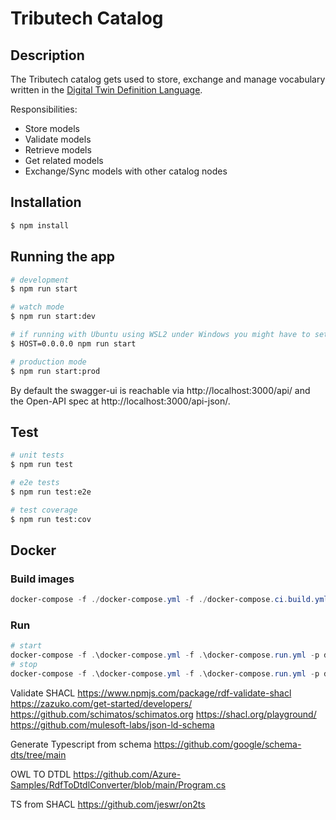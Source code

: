 # Tributech Catalog

## Description
The Tributech catalog gets used to store, exchange and manage vocabulary written in the [Digital Twin Definition Language](https://github.com/Azure/opendigitaltwins-dtdl/blob/master/DTDL/v2/dtdlv2.md).

Responsibilities:
- Store models
- Validate models
- Retrieve models
- Get related models
- Exchange/Sync models with other catalog nodes

## Installation

```bash
$ npm install
```

## Running the app

```bash
# development
$ npm run start

# watch mode
$ npm run start:dev

# if running with Ubuntu using WSL2 under Windows you might have to set different IP binding
$ HOST=0.0.0.0 npm run start

# production mode
$ npm run start:prod
```

By default the swagger-ui is reachable via http://localhost:3000/api/
and the Open-API spec at http://localhost:3000/api-json/.


## Test

```bash
# unit tests
$ npm run test

# e2e tests
$ npm run test:e2e

# test coverage
$ npm run test:cov
```

## Docker

### Build images
```powershell
docker-compose -f ./docker-compose.yml -f ./docker-compose.ci.build.yml build
```

### Run

```powershell
# start
docker-compose -f .\docker-compose.yml -f .\docker-compose.run.yml -p dsk-catalog-api up -d
# stop
docker-compose -f .\docker-compose.yml -f .\docker-compose.run.yml -p dsk-catalog-api down
```


Validate SHACL
https://www.npmjs.com/package/rdf-validate-shacl
https://zazuko.com/get-started/developers/
https://github.com/schimatos/schimatos.org
https://shacl.org/playground/
https://github.com/mulesoft-labs/json-ld-schema

Generate Typescript from schema
https://github.com/google/schema-dts/tree/main

OWL TO DTDL
https://github.com/Azure-Samples/RdfToDtdlConverter/blob/main/Program.cs

TS from SHACL
https://github.com/jeswr/on2ts